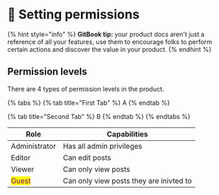 # 📝 Setting permissions

{% hint style="info" %}
**GitBook tip:** your product docs aren't just a reference of all your features, use them to encourage folks to perform certain actions and discover the value in your product.
{% endhint %}

## Permission levels

There are 4 types of permission levels in the product.

{% tabs %}
{% tab title="First Tab" %}
A
{% endtab %}

{% tab title="Second Tab" %}
B
{% endtab %}
{% endtabs %}



| Role                                     | Capabilities                            |
| ---------------------------------------- | --------------------------------------- |
| Administrator                            | Has all admin privileges                |
| Editor                                   | Can edit posts                          |
| Viewer                                   | Can only view posts                     |
| <mark style="color:purple;">Guest</mark> | Can only view posts they are inivted to |
